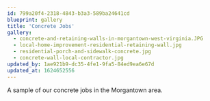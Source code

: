 ```yaml
---
id: 799a20f4-2318-4843-b3a3-589ba24641cd
blueprint: gallery
title: 'Concrete Jobs'
gallery:
  - concrete-and-retaining-walls-in-morgantown-west-virginia.JPG
  - local-home-improvement-residential-retaining-wall.jpg
  - residential-porch-and-sidewalk-concrete.jpg
  - concrete-wall-local-contractor.jpg
updated_by: 1ae921b9-dc35-4fe1-9fa5-84ed9ea6e67d
updated_at: 1624652556
---
```

A sample of our concrete jobs in the Morgantown area.